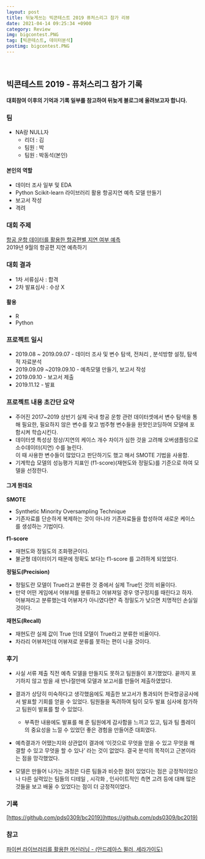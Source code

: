 ```yaml
---
layout: post
title: 뒤늦게쓰는 빅콘테스트 2019 퓨처스리그 참가 리뷰
date: 2021-04-14 09:25:34 +0900
category: Review
img: bigcontest.PNG
tag: [빅콘테스트, 데이터분석]
postimg: bigcontest.PNG
---
```

<br>  


## 빅콘테스트 2019 - 퓨처스리그 참가 기록
  
**대회참여 이후의 기억과 기록 일부를 참고하여 뒤늦게 블로그에 올려보고자 합니다.**  
  
### 팀  
* NA랑 NULL자
  * 리더 : 김
  * 팀원 : 박
  * 팀원 : 박동석(본인)
  
#### 본인의 역할  
 * 데이터 조사 일부 및 EDA 
 * Python Scikit-learn 라이브러리 활용 항공지연 예측 모델 만들기
 * 보고서 작성  
 * 격려  
  
### 대회 주제 

[항공 운항 데이터를 활용한 항공편별 지연 여부 예측](https://www.bigcontest.or.kr/introduce/history2019.php)  
2019년 9월의 항공편 지연 예측하기  
  
### 대회 결과
  
* 1차 서류심사 : 합격
* 2차 발표심사 : 수상 X

#### 활용
  
* R
* Python
  


### 프로젝트 일시 
* 2019.08 ~ 2019.09.07 - 데이터 조사 및 변수 탐색, 전처리 , 분석방향 설정, 탐색적 자료분석
* 2019.09.09 ~2019.09.10 - 예측모델 만들기, 보고서 작성
* 2019.09.10 - 보고서 제출
* 2019.11.12 - 발표  
  
### 프로젝트 내용 초간단 요약  
* 주어진 2017~2019 상반기 실제 국내 항공 운항 관련 데이터셋에서 변수 탐색을 통해 필요한, 필요하지 않은 
  변수를 찾고 범주형 변수들을 원핫인코딩하여 모델에 포함시켜 학습시킨다.  
* 데이터셋 특성상 정상/지연의 케이스 개수 차이가 심한 것을 고려해 오버샘플링으로 소수데이터(지연) 수를 늘린다.   
  이 때 사용한 변수들이 많았다고 판단하기도 했고 해서 SMOTE 기법을 사용함.  
* 기계학습 모델의 성능평가 지표인 (f1-score)(재현도와 정밀도)를 기준으로 하여 모델을 선정한다.

#### 그게 뭔데요 

**SMOTE**  
* Synthetic Minority Oversampling Technique  
* 기존자료를 단순하게 복제하는 것이 아니라 기존자료들을 합성하여 새로운 케이스를 생성하는 기법이다.  
  
**f1-score**  
* 재현도와 정밀도의 조화평균이다.  
* 불균형 데이터이기 때문에 정확도 보다는 f1-score 를 고려하게 되었었다.  

**정밀도(Precision)**
* 정밀도란 모델이 True라고 분류한 것 중에서 실제 True인 것의 비율이다.  
* 만약 어떤 게임에서 어뷰져를 분류하고 어뷰져일 경우 영구정지를 때린다고 하자. 
  어뷰져라고 분류했는데 어뷰져가 아니였다면? 즉 정밀도가 낮으면 치명적인 손실일 것이다.

**재현도(Recall)**  
* 재현도란 실제 값이 True 인데 모델이 True라고 분류한 비율이다.  
* 차라리 어뷰져인데 어뷰져로 분류를 못하는 편이 나을 것이다.   


  
### 후기  

* 사실 서류 제출 직전 예측 모델을 만들지도 못하고 팀원들이 포기했었다.  끝까지 포기하지 않고 밤을 새 반나절만에 모델과 보고서를 만들어 제출하였었다.  
  
* 결과가 상당히 미숙하다고 생각했음에도 제출한 보고서가 통과되어 한국항공공사에서 발표할 기회를 얻을 수 있었다. 팀원들을 독려하여 팀이 모두 발표 심사에 참가하고 팀원이 발표를 할 수 있었다.  
  
  * 부족한 내용에도 발표를 해 준 팀원에게 감사함을 느끼고 있고, 팀과 팀 플레이의 중요성을 느낄 수 있었던 좋은 경험을 만들어준 대회였다.  

* 예측결과가 어땠는지와 상관없이 결과에 ‘이것으로 무엇을 얻을 수 있고 무엇을 해결할 수 있고 무엇을 할 수 있나’ 라는 것이 없었다. 결국 분석의 목적이고 근본이라는 점을 망각했었다.  

* 모델은 만들어 나가는 과정은 다른 팀들과 비슷한 점이 있었다는 점은 긍정적이었으나 다른 실력있는 팀들의 디테일 , 시각화 , 인사이트적인 측면 고려 등에 대해 많은 것들을 보고 배울 수 있었다는 점이 더 긍정적이었다.  

 
  
### 기록

[https://github.com/pds0309/bc2019](https://github.com/pds0309/bc2019)  

### 참고  

[파이썬 라이브러리를 활용한 머신러닝 - (안드레아스 뮐러, 세라가이도) ](https://book.naver.com/bookdb/book_detail.nhn?bid=14645299)

